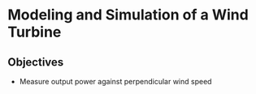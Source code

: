 # Modeling and Simulation of a Wind Turbine

## Objectives

- Measure output power against perpendicular wind speed